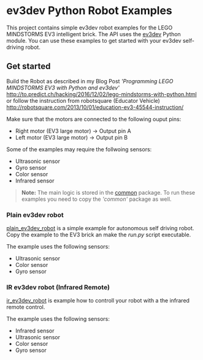 # ev3dev Python Robot Examples
This project contains simple ev3dev robot examples for the LEGO MINDSTORMS EV3 intelligent brick. The API uses 
the [ev3dev](http://www.ev3dev.org/) Python module. You can use these examples to get started with 
your ev3dev self-driving robot.


## Get started
Build the Robot as described in my Blog Post _'Programming LEGO MINDSTORMS EV3 with Python and ev3dev'_ http://to.predict.ch/hacking/2016/12/02/lego-mindstorms-with-python.html or follow the 
instruction from robotsquare (Educator Vehicle) http://robotsquare.com/2013/10/01/education-ev3-45544-instruction/

Make sure that the motors are connected to the following ouput pins:

- Right motor (EV3 large motor) -> Output pin A
- Left motor (EV3 large motor) -> Output pin B

Some of the examples may require the follwoing sensors:

- Ultrasonic sensor
- Gyro sensor
- Color sensor
- Infrared sensor

> __Note:__
> The main logic is stored in the [common](common) package. To run these examples 
> you need to copy the _'common'_ package as well.

### Plain ev3dev robot

[plain_ev3dev_robot](plain_ev3dev_robot) is a simple example for autonomous self driving robot. 
Copy the example to the EV3 brick an make the _run.py_ script executable. 

The example uses the following sensors:

- Ultrasonic sensor
- Color sensor
- Gyro sensor
    
### IR ev3dev robot (Infrared Remote)

[ir_ev3dev_robot](ir_ev3dev_robot)  is example how to controll your robot with a the infrared remote control.

The example uses the following sensors:

- Infrared sensor
- Ultrasonic sensor
- Color sensor
- Gyro sensor